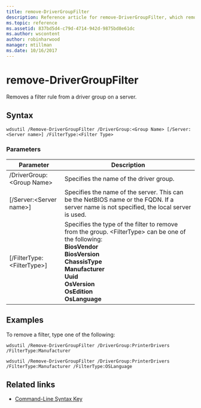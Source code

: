 ```yaml
---
title: remove-DriverGroupFilter
description: Reference article for remove-DriverGroupFilter, which removes a filter rule from a driver group on a server.
ms.topic: reference
ms.assetid: 837bd5d4-c79d-4714-942d-9875bd8e61dc
ms.author: wscontent
author: robinharwood
manager: mtillman
ms.date: 10/16/2017
---
```


# remove-DriverGroupFilter



Removes a filter rule from a driver group on a server.

## Syntax

```
wdsutil /Remove-DriverGroupFilter /DriverGroup:<Group Name> [/Server:<Server name>] /FilterType:<Filter Type>
```

### Parameters

|Parameter|Description|
|---------|-----------|
|/DriverGroup:\<Group Name>|Specifies the name of the driver group.|
|[/Server:\<Server name>]|Specifies the name of the server. This can be the NetBIOS name or the FQDN. If a server name is not specified, the local server is used.|
|[/FilterType:\<FilterType>]|Specifies the type of the filter to remove from the group. \<FilterType> can be one of the following:</br>**BiosVendor**</br>**BiosVersion**</br>**ChassisType**</br>**Manufacturer**</br>**Uuid**</br>**OsVersion**</br>**OsEdition**</br>**OsLanguage**|

## Examples

To remove a filter, type one of the following:
```
wdsutil /Remove-DriverGroupFilter /DriverGroup:PrinterDrivers /FilterType:Manufacturer
```
```
wdsutil /Remove-DriverGroupFilter /DriverGroup:PrinterDrivers /FilterType:Manufacturer /FilterType:OSLanguage
```

## Related links

- [Command-Line Syntax Key](command-line-syntax-key.md)